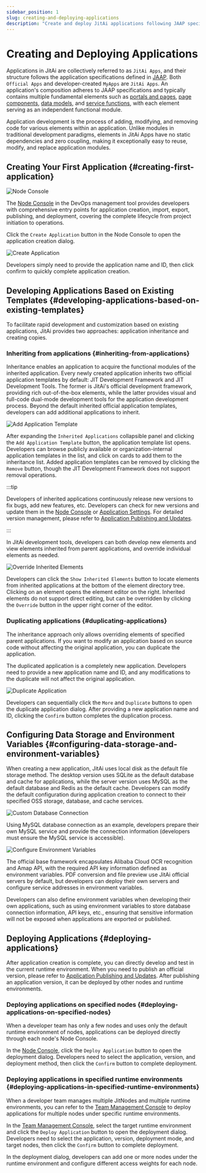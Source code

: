 ```yaml
---
sidebar_position: 1
slug: creating-and-deploying-applications
description: "Create and deploy JitAi applications following JAAP specifications. Application structure, elements, and deployment across runtime environments."
---
```


# Creating and Deploying Applications
Applications in JitAi are collectively referred to as `JitAi Apps`, and their structure follows the application specifications defined in [JAAP](/docs/reference/runtime-platform/JAAP). Both `Official Apps` and developer-created `MyApps` are `JitAi Apps`. An application's composition adheres to JAAP specifications and typically contains multiple fundamental elements such as [portals and pages](../shell-and-page/portal-navigation-design), [page components](../using-functional-components-in-pages), [data models](../data-modeling), and [service functions](../business-logic-development/creating-service-elements), with each element serving as an independent functional module.

Application development is the process of adding, modifying, and removing code for various elements within an application. Unlike modules in traditional development paradigms, elements in JitAi Apps have no static dependencies and zero coupling, making it exceptionally easy to reuse, modify, and replace application modules.

## Creating Your First Application {#creating-first-application}

![Node Console](./img/1/node-console.png "Node Console")

The [Node Console](../creating-and-publishing-applications/runtime-environment-management#node-local-default-runtime-environment) in the DevOps management tool provides developers with comprehensive entry points for application creation, import, export, publishing, and deployment, covering the complete lifecycle from project initiation to operations.

Click the `Create Application` button in the Node Console to open the application creation dialog.

![Create Application](./img/1/create-new-application.png "Create Application")

Developers simply need to provide the application name and ID, then click confirm to quickly complete application creation.

## Developing Applications Based on Existing Templates {#developing-applications-based-on-existing-templates}
To facilitate rapid development and customization based on existing applications, JitAi provides two approaches: application inheritance and creating copies.
  
### Inheriting from applications {#inheriting-from-applications}
Inheritance enables an application to acquire the functional modules of the inherited application. Every newly created application inherits two official application templates by default: JIT Development Framework and JIT Development Tools. The former is JitAi's official development framework, providing rich out-of-the-box elements, while the latter provides visual and full-code dual-mode development tools for the application development process. Beyond the default inherited official application templates, developers can add additional applications to inherit.

![Add Application Template](./img/1/add-application-template.gif "Add Application Template")

After expanding the `Inherited Applications` collapsible panel and clicking the `Add Application Template` button, the application template list opens. Developers can browse publicly available or organization-internal application templates in the list, and click on cards to add them to the inheritance list. Added application templates can be removed by clicking the `Remove` button, though the JIT Development Framework does not support removal operations.

:::tip

Developers of inherited applications continuously release new versions to fix bugs, add new features, etc. Developers can check for new versions and update them in the [Node Console](../creating-and-publishing-applications/runtime-environment-management#node-local-default-runtime-environment) or [Application Settings](../development-tool-and-publish-service/visual-development-tool#application-settings). For detailed version management, please refer to [Application Publishing and Updates](../creating-and-publishing-applications/publishing-and-upgrading-applications#application-version-updates).

:::

In JitAi development tools, developers can both develop new elements and view elements inherited from parent applications, and override individual elements as needed.

![Override Inherited Elements](./img/1/override-inherited-elements.gif "Override Inherited Elements")

Developers can click the `Show Inherited Elements` button to locate elements from inherited applications at the bottom of the element directory tree. Clicking on an element opens the element editor on the right. Inherited elements do not support direct editing, but can be overridden by clicking the `Override` button in the upper right corner of the editor.

### Duplicating applications {#duplicating-applications}
The inheritance approach only allows overriding elements of specified parent applications. If you want to modify an application based on source code without affecting the original application, you can duplicate the application.

The duplicated application is a completely new application. Developers need to provide a new application name and ID, and any modifications to the duplicate will not affect the original application.

![Duplicate Application](./img/1/create-application-copy.gif "Duplicate Application")

Developers can sequentially click the `More` and `Duplicate` buttons to open the duplicate application dialog. After providing a new application name and ID, clicking the `Confirm` button completes the duplication process.

## Configuring Data Storage and Environment Variables {#configuring-data-storage-and-environment-variables}
When creating a new application, JitAi uses local disk as the default file storage method. The desktop version uses SQLite as the default database and cache for applications, while the server version uses MySQL as the default database and Redis as the default cache. Developers can modify the default configuration during application creation to connect to their specified OSS storage, database, and cache services.

![Custom Database Connection](./img/1/custom-database-connection.gif "Custom Database Connection")

Using MySQL database connection as an example, developers prepare their own MySQL service and provide the connection information (developers must ensure the MySQL service is accessible).

![Configure Environment Variables](./img/1/configure-environment-variables.gif "Configure Environment Variables")

The official base framework encapsulates Alibaba Cloud OCR recognition and Amap API, with the required API key information defined as environment variables. PDF conversion and file preview use JitAi official servers by default, but developers can deploy their own servers and configure service addresses in environment variables.

Developers can also define environment variables when developing their own applications, such as using environment variables to store database connection information, API keys, etc., ensuring that sensitive information will not be exposed when applications are exported or published.

## Deploying Applications {#deploying-applications}
After application creation is complete, you can directly develop and test in the current runtime environment. When you need to publish an official version, please refer to [Application Publishing and Updates](../creating-and-publishing-applications/publishing-and-upgrading-applications). After publishing an application version, it can be deployed by other nodes and runtime environments.

### Deploying applications on specified nodes {#deploying-applications-on-specified-nodes}
When a developer team has only a few nodes and uses only the default runtime environment of nodes, applications can be deployed directly through each node's Node Console.

In the [Node Console](../creating-and-publishing-applications/runtime-environment-management#node-local-default-runtime-environment), click the `Deploy Application` button to open the deployment dialog. Developers need to select the application, version, and deployment method, then click the `Confirm` button to complete deployment.

### Deploying applications in specified runtime environments {#deploying-applications-in-specified-runtime-environments}
When a developer team manages multiple JitNodes and multiple runtime environments, you can refer to the [Team Management Console](../creating-and-publishing-applications/runtime-environment-management#node-local-default-runtime-environment) to deploy applications for multiple nodes under specific runtime environments.

In the [Team Management Console](../creating-and-publishing-applications/runtime-environment-management#node-local-default-runtime-environment), select the target runtime environment and click the `Deploy Application` button to open the deployment dialog. Developers need to select the application, version, deployment mode, and target nodes, then click the `Confirm` button to complete deployment.

In the deployment dialog, developers can add one or more nodes under the runtime environment and configure different access weights for each node.
